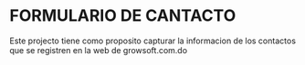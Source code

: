 # FORMULARIO DE CANTACTO
Este projecto tiene como proposito capturar la informacion de los contactos que se registren en la web de growsoft.com.do

